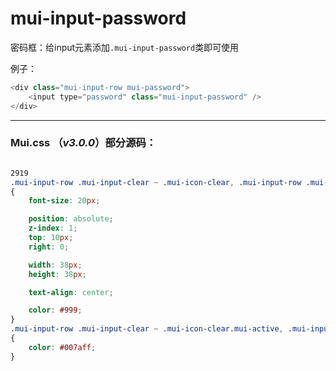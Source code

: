 # mui-input-password

密码框：给input元素添加`.mui-input-password`类即可使用 

例子：

```js
<div class="mui-input-row mui-password">
    <input type="password" class="mui-input-password" />
</div>

```

---

### Mui.css （_v3.0.0_）部分源码：

```css

2919
.mui-input-row .mui-input-clear ~ .mui-icon-clear, .mui-input-row .mui-input-speech ~ .mui-icon-speech, .mui-input-row .mui-input-password ~ .mui-icon-eye
{
    font-size: 20px;

    position: absolute;
    z-index: 1;
    top: 10px;
    right: 0;

    width: 38px;
    height: 38px;

    text-align: center;

    color: #999;
}
.mui-input-row .mui-input-clear ~ .mui-icon-clear.mui-active, .mui-input-row .mui-input-speech ~ .mui-icon-speech.mui-active, .mui-input-row .mui-input-password ~ .mui-icon-eye.mui-active
{
    color: #007aff;
}
```

